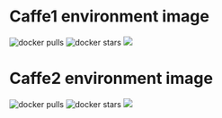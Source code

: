 
# Caffe1 environment image

![docker pulls](https://img.shields.io/docker/pulls/linkernetworks/caffe.svg) ![docker stars](https://img.shields.io/docker/stars/linkernetworks/caffe.svg) [![](https://images.microbadger.com/badges/image/linkernetworks/caffe.svg)](https://microbadger.com/images/linkernetworks/caffe "linkernetworks/caffe image metadata")


# Caffe2 environment image

![docker pulls](https://img.shields.io/docker/pulls/linkernetworks/caffe2.svg) ![docker stars](https://img.shields.io/docker/stars/linkernetworks/caffe2.svg) [![](https://images.microbadger.com/badges/image/linkernetworks/caffe2.svg)](https://microbadger.com/images/linkernetworks/caffe2 "linkernetworks/caffe2 image metadata")
